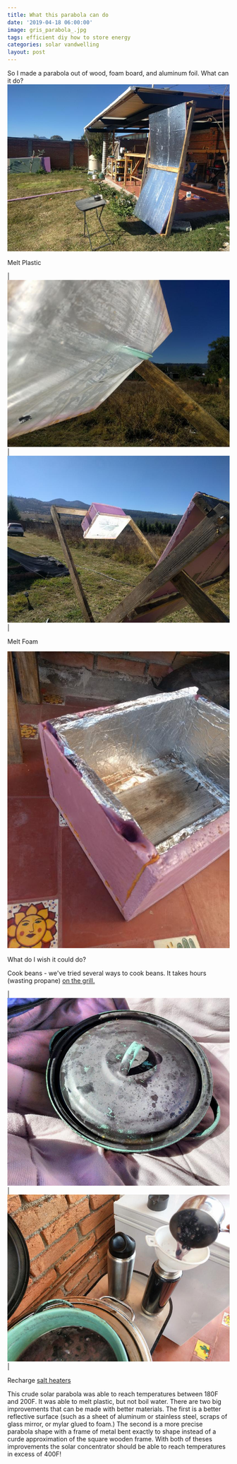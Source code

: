 ```yaml
---
title: What this parabola can do
date: '2019-04-18 06:00:00'
image: gris_parabola_.jpg
tags: efficient diy how to store energy
categories: solar vandwelling
layout: post
---
```


So I made a parabola out of wood, foam board, and aluminum foil. What can it do?
[![](/images/parabola-foil_.jpg)](/images/parabola-foil.jpg)

Melt Plastic

| [![](/images/melt-plastic_.jpg)](/images/melt-plastic.jpg) | [![](/images/melt-plastic-2_.jpg)](/images/melt-plastic-2.jpg) |

Melt Foam

[![](/images/melt-foam_.jpg)](/images/melt-foam.jpg)


What do I wish it could do?

Cook beans - we've tried several ways to cook beans. It takes hours (wasting propane) [on the grill.](link)

| [![](/images/beans_.jpg)](/images/beans.jpg) | [![](/images/beans_thermos_.jpg)](/images/beans_thermos.jpg) |

Recharge [salt heaters](https://reverdecer.annalisagross.com/2019/01/04/first-experiments-with-solar-salt-batteries/)




This crude solar parabola was able to reach temperatures between 180F and 200F. It was able to melt plastic, but not boil water.  There are two big improvements that can be made with better materials. The first is a better reflective surface (such as a sheet of aluminum or stainless steel, scraps of glass mirror, or mylar glued to foam.)  The second is a more precise parabola shape with a frame of metal bent exactly to shape instead of a curde approximation of the square wooden frame.  With both of theses improvements the solar concentrator should be able to reach temperatures in excess of 400F!


